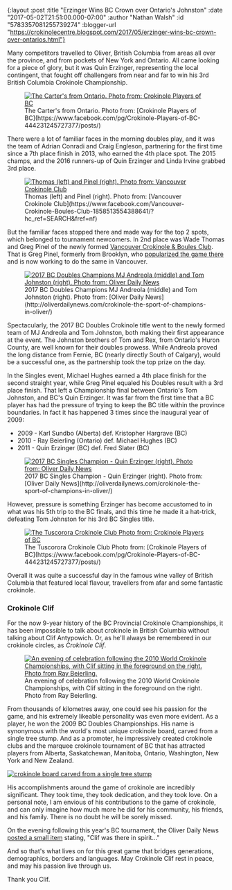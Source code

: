 {:layout :post
 :title "Erzinger Wins BC Crown over Ontario's Johnston"
 :date "2017-05-02T21:51:00.000-07:00"
 :author "Nathan Walsh"
 :id "5783357081255739274"
 :blogger-url "https://crokinolecentre.blogspot.com/2017/05/erzinger-wins-bc-crown-over-ontarios.html"}

Many competitors travelled to Oliver, British Columbia from areas all over the province, and from pockets of New York and Ontario. All came looking for a piece of glory, but it was Quin Erzinger, representing the local contingent, that fought off challengers from near and far to win his 3rd British Columbia Crokinole Championship.

<figure>
	<a href="/images/2017-05-02-erzinger-wins-bc-crown-over-ontarios/carter.jpg"><img src="/images/2017-05-02-erzinger-wins-bc-crown-over-ontarios/carter.jpg" alt="The Carter's from Ontario. Photo from: Crokinole Players of BC" /></a>
	<figcaption>The Carter's from Ontario. Photo from: [Crokinole Players of BC](https://www.facebook.com/pg/Crokinole-Players-of-BC-444231245727377/posts/)</figcaption>
</figure>

There were a lot of familiar faces in the morning doubles play, and it was the team of Adrian Conradi and Craig Engleson, partnering for the first time since a 7th place finish in 2013, who earned the 4th place spot. The 2015 champs, and the 2016 runners-up of Quin Erzinger and Linda Irvine grabbed 3rd place.

<figure>
	<a href="/images/2017-05-02-erzinger-wins-bc-crown-over-ontarios/pinel.jpg"><img src="/images/2017-05-02-erzinger-wins-bc-crown-over-ontarios/pinel.jpg" alt="Thomas (left) and Pinel (right). Photo from: Vancouver Crokinole Club" /></a>
	<figcaption>Thomas (left) and Pinel (right). Photo from: [Vancouver Crokinole Club](https://www.facebook.com/Vancouver-Crokinole-Boules-Club-1858513554388641/?hc_ref=SEARCH&fref=nf)</figcaption>
</figure>

But the familiar faces stopped there and made way for the top 2 spots, which belonged to tournament newcomers. In 2nd place was Wade Thomas and Greg Pinel of the newly formed [Vancouver Crokinole & Boules Club](https://www.facebook.com/Vancouver-Crokinole-Boules-Club-1858513554388641/?hc_ref=SEARCH&fref=nf). That is Greg Pinel, formerly from Brooklyn, who [popularized the game there](http://vsw.journalism.cuny.edu/2015/05/15/the-crokinole-connection-by-kat-long/) and is now working to do the same in Vancouver.

<figure>
	<a href="/images/2017-05-02-erzinger-wins-bc-crown-over-ontarios/a-doubles.jpg"><img src="/images/2017-05-02-erzinger-wins-bc-crown-over-ontarios/a-doubles.jpg" alt="2017 BC Doubles Champions MJ Andreola (middle) and Tom Johnston (right). Photo from: Oliver Daily News" /></a>
	<figcaption>2017 BC Doubles Champions MJ Andreola (middle) and Tom Johnston (right). Photo from: [Oliver Daily News](http://oliverdailynews.com/crokinole-the-sport-of-champions-in-oliver/)</figcaption>
</figure>

Spectacularly, the 2017 BC Doubles Crokinole title went to the newly formed team of MJ Andreola and Tom Johnston, both making their first appearance at the event. The Johnston brothers of Tom and Rex, from Ontario's Huron County, are well known for their doubles prowess. While Andreola proved the long distance from Fernie, BC (nearly directly South of Calgary), would be a successful one, as the partnership took the top prize on the day.

In the Singles event, Michael Hughes earned a 4th place finish for the second straight year, while Greg Pinel equaled his Doubles result with a 3rd place finish. That left a Championship final between Ontario's Tom Johnston, and BC's Quin Erzinger. It was far from the first time that a BC player has had the pressure of trying to keep the BC title within the province boundaries. In fact it has happened 3 times since the inaugural year of 2009:

- 2009 - Karl Sundbo (Alberta) def. Kristopher Hargrave (BC)
- 2010 - Ray Beierling (Ontario) def. Michael Hughes (BC)
- 2011 - Quin Erzinger (BC) def. Fred Slater (BC)

<figure>
	<a href="/images/2017-05-02-erzinger-wins-bc-crown-over-ontarios/singles22.jpg"><img src="/images/2017-05-02-erzinger-wins-bc-crown-over-ontarios/singles22.jpg" alt="2017 BC Singles Champion - Quin Erzinger (right). Photo from: Oliver Daily News" /></a>
	<figcaption>2017 BC Singles Champion - Quin Erzinger (right). Photo from: [Oliver Daily News](http://oliverdailynews.com/crokinole-the-sport-of-champions-in-oliver/)</figcaption>
</figure>

However, pressure is something Erzinger has become accustomed to in what was his 5th trip to the BC finals, and this time he made it a hat-trick, defeating Tom Johnston for his 3rd BC Singles title.

<figure>
	<a href="/images/2017-05-02-erzinger-wins-bc-crown-over-ontarios/ny.jpg"><img src="/images/2017-05-02-erzinger-wins-bc-crown-over-ontarios/ny.jpg" alt="The Tuscorora Crokinole Club Photo from: Crokinole Players of BC" /></a>
	<figcaption>The Tuscorora Crokinole Club Photo from: [Crokinole Players of BC](https://www.facebook.com/pg/Crokinole-Players-of-BC-444231245727377/posts/)</figcaption>
</figure>

Overall it was quite a successful day in the famous wine valley of British Columbia that featured local flavour, travellers from afar and some fantastic crokinole.

### Crokinole Clif

For the now 9-year history of the BC Provincial Crokinole Championships, it has been impossible to talk about crokinole in British Columbia without talking about Clif Antypowich. Or, as he'll always be remembered in our crokinole circles, as *Crokinole Clif*.

<figure>
	<a href="/images/2017-05-02-erzinger-wins-bc-crown-over-ontarios/ny.jpg"><img src="/images/2017-05-02-erzinger-wins-bc-crown-over-ontarios/ny.jpg" alt="An evening of celebration following the 2010 World Crokinole Championships, with Clif sitting in the foreground on the right. Photo from Ray Beierling." /></a>
	<figcaption>An evening of celebration following the 2010 World Crokinole Championships, with Clif sitting in the foreground on the right. Photo from Ray Beierling.</figcaption>
</figure>

From thousands of kilometres away, one could see his passion for the game, and his extremely likeable personality was even more evident. As a player, he won the 2009 BC Doubles Championships. His name is synonymous with the world's most unique crokinole board, carved from a single tree stump. And as a promoter, he impressively created crokinole clubs and the marquee crokinole tournament of BC that has attracted players from Alberta, Saskatchewan, Manitoba, Ontario, Washington, New York and New Zealand.

[![crokinole board carved from a single tree stump](/images/2017-05-02-erzinger-wins-bc-crown-over-ontarios/board.jpg)](/images/2017-05-02-erzinger-wins-bc-crown-over-ontarios/board.jpg)

His accomplishments around the game of crokinole are incredibly significant. They took time, they took dedication, and they took love. On a personal note, I am envious of his contributions to the game of crokinole, and can only imagine how much more he did for his community, his friends, and his family. There is no doubt he will be sorely missed.

On the evening following this year's BC tournament, the Oliver Daily News [posted a small item](http://oliverdailynews.com/clif-was-there-in-spirit/) stating, "Clif was there in spirit..."

And so that's what lives on for this great game that bridges generations, demographics, borders and languages. May Crokinole Clif rest in peace, and may his passion live through us.

Thank you Clif.
